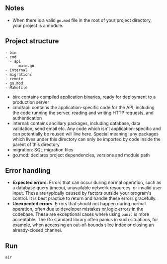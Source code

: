 ## Notes

- When there is a valid `go.mod` file in the root of your project directory, your project is a module.

## Project structure

```
- bin 
- cmd
  - api
    - main.go
- internal
- migrations
- remote
- go.mod
- Makefile
```

- bin: contains compiled application binaries, ready for deployment to a production server
- cmd/api: contains the application-specific code for the API, including the code running the server, reading and
  writing HTTP requests, and authentication
- internal: contains ancillary packages, including database, data validation, send email etc. Any code which isn't
  application-specific and can potentially be reused will live here. Special meaning: any packages which lives under
  this directory can only be imported by code inside the parent of this directory
- migration: SQL migration files
- go.mod: declares project dependencies, versions and module path

## Error handling

- **Expected errors**: Errors that can occur during normal operation, such as a database query timeout, unavailable
  network resources, or invalid user input. These are typically caused by factors outside your program's control. It is
  best practice to return and handle these errors gracefully.
- **Unexpected errors**: Errors that should not happen during normal operation, often due to developer mistakes or logic
  errors in the codebase. These are exceptional cases where using `panic` is more acceptable. The Go standard library
  often panics in such situations, for example, when accessing an out-of-bounds slice index or closing an already-closed
  channel.

## Run

```sh
air
```
